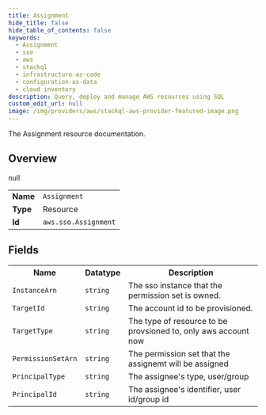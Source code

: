 ```yaml
---
title: Assignment
hide_title: false
hide_table_of_contents: false
keywords:
  - Assignment
  - sso
  - aws
  - stackql
  - infrastructure-as-code
  - configuration-as-data
  - cloud inventory
description: Query, deploy and manage AWS resources using SQL
custom_edit_url: null
image: /img/providers/aws/stackql-aws-provider-featured-image.png
---
```

The Assignment resource documentation.

## Overview
<table><tbody>
<tr><td><b>Name</b></td><td><code>Assignment</code></td></tr>
<tr><td><b>Type</b></td><td>Resource</td></tr>
null
<tr><td><b>Id</b></td><td><code>aws.sso.Assignment</code></td></tr>
</tbody></table>

## Fields
<table><tbody>
<tr><th>Name</th><th>Datatype</th><th>Description</th></tr>
<tr><td><code>InstanceArn</code></td><td><code>string</code></td><td>The sso instance that the permission set is owned.</td></tr><tr><td><code>TargetId</code></td><td><code>string</code></td><td>The account id to be provisioned.</td></tr><tr><td><code>TargetType</code></td><td><code>string</code></td><td>The type of resource to be provsioned to, only aws account now</td></tr><tr><td><code>PermissionSetArn</code></td><td><code>string</code></td><td>The permission set that the assignemt will be assigned</td></tr><tr><td><code>PrincipalType</code></td><td><code>string</code></td><td>The assignee's type, user/group</td></tr><tr><td><code>PrincipalId</code></td><td><code>string</code></td><td>The assignee's identifier, user id/group id</td></tr>
</tbody></table>